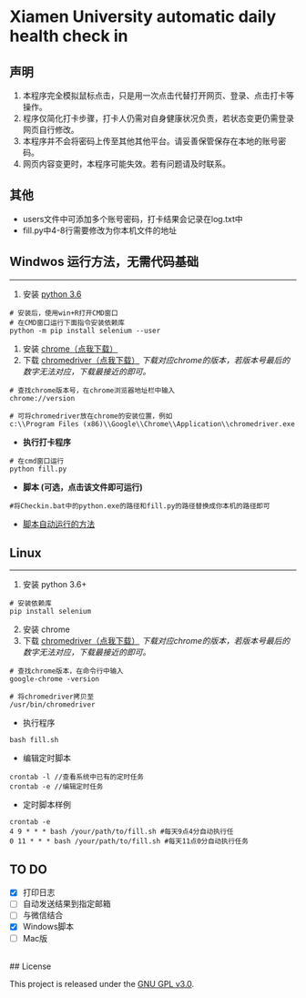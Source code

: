 # Xiamen University automatic daily health check in 
 

## 声明
1. 本程序完全模拟鼠标点击，只是用一次点击代替打开网页、登录、点击打卡等操作。
2. 程序仅简化打卡步骤，打卡人仍需对自身健康状况负责，若状态变更仍需登录网页自行修改。
3. 本程序并不会将密码上传至其他其他平台。请妥善保管保存在本地的账号密码。
4. 网页内容变更时，本程序可能失效。若有问题请及时联系。

## 其他

- users文件中可添加多个账号密码，打卡结果会记录在log.txt中
- fill.py中4-8行需要修改为你本机文件的地址

## Windwos 运行方法，无需代码基础
---

1. 安装 [python 3.6](https://www.python.org/downloads/release/python-3614/)

```
# 安装后，使用win+R打开CMD窗口
# 在CMD窗口运行下面指令安装依赖库
python -m pip install selenium --user 
```

1. 安装 [chrome（点我下载）](https://www.google.cn/chrome/)
2. 下载 [chromedriver（点我下载）](http://npm.taobao.org/mirrors/chromedriver/)  *下载对应chrome的版本，若版本号最后的数字无法对应，下载最接近的即可。* <br>

```
# 查找chrome版本号，在chrome浏览器地址栏中输入
chrome://version

# 可将chromedriver放在chrome的安装位置，例如
c:\\Program Files (x86)\\Google\\Chrome\\Application\\chromedriver.exe
```
- **执行打卡程序** 
```
# 在cmd窗口运行
python fill.py
```
- **脚本 (可选，点击该文件即可运行)**
```
#将Checkin.bat中的python.exe的路径和fill.py的路径替换成你本机的路径即可
``` 

- [脚本自动运行的方法](https://www.jb51.net/article/199541.htm)

## Linux
---
1. 安装 python 3.6+
```
# 安装依赖库
pip install selenium
```
2. 安装 chrome 
3. 下载 [chromedriver（点我下载）](http://npm.taobao.org/mirrors/chromedriver/)  *下载对应chrome的版本，若版本号最后的数字无法对应，下载最接近的即可。* <br>
```
# 查找chrome版本，在命令行中输入
google-chrome -version

# 将chromedriver拷贝至
/usr/bin/chromedriver
```

* 执行程序
```
bash fill.sh 
```

* 编辑定时脚本
```
crontab -l //查看系统中已有的定时任务
crontab -e //编辑定时任务
```

* 定时脚本样例
```
crontab -e
4 9 * * * bash /your/path/to/fill.sh #每天9点4分自动执行任
0 11 * * * bash /your/path/to/fill.sh #每天11点0分自动执行任务
```

## TO DO
- [x] 打印日志 <br>
- [ ] 自动发送结果到指定邮箱 <br>
- [ ] 与微信结合<br>
- [x] Windows脚本<br>
- [ ] Mac版<br>

<br>
## License

This project is released under the [GNU GPL v3.0](LICENSE).
